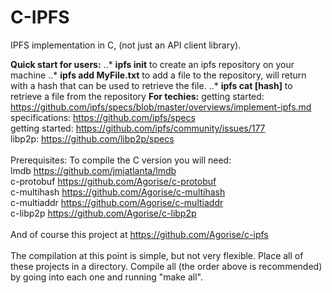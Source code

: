 # C-IPFS
IPFS implementation in C, (not just an API client library).

**Quick start for users:**
..* **ipfs init** to create an ipfs repository on your machine
..* **ipfs add MyFile.txt** to add a file to the repository, will return with a hash that can be used to retrieve the file.
..* **ipfs cat [hash]** to retrieve a file from the repository
**For techies:**
getting started: https://github.com/ipfs/specs/blob/master/overviews/implement-ipfs.md <br>
specifications: https://github.com/ipfs/specs <br>
getting started: https://github.com/ipfs/community/issues/177 <br> 
libp2p: https://github.com/libp2p/specs <br>
<br>
Prerequisites: To compile the C version you will need:<br>
lmdb https://github.com/jmjatlanta/lmdb<br>
c-protobuf https://github.com/Agorise/c-protobuf<br>
c-multihash https://github.com/Agorise/c-multihash<br>
c-multiaddr https://github.com/Agorise/c-multiaddr<br>
c-libp2p https://github.com/Agorise/c-libp2p<br>
<br>
And of course this project at https://github.com/Agorise/c-ipfs<br>
<br>
The compilation at this point is simple, but not very flexible. Place all of these projects in a directory. Compile all (the order above is recommended) by going into each one and running "make all".

